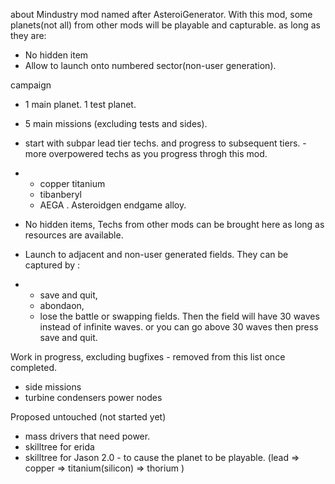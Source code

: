 
about
Mindustry mod named after AsteroiGenerator. 
With this mod, some planets(not all) from other mods will be playable and capturable. as long as they are:
- No hidden item
- Allow to launch onto numbered sector(non-user generation). 

campaign
- 1 main planet. 1 test planet. 
- 5 main missions (excluding tests and sides). 
- start with subpar lead tier techs.  and progress to subsequent tiers. - more overpowered techs as you progress throgh this mod.
- - copper titanium 
  - tibanberyl
  - AEGA . Asteroidgen endgame alloy. 

- No hidden items, Techs from other mods can be brought here as long as resources are available.
- Launch to adjacent and non-user generated fields. They can be captured by :
- - save and quit,
  - abondaon,
  - lose the battle or swapping fields.
  Then the field will have 30 waves instead of infinite waves.
  or you can go above 30 waves then press save and quit.     

Work in progress, excluding bugfixes - removed from this list once completed. 
- side missions
- turbine condensers power nodes 

Proposed untouched (not started yet)
- mass drivers that need power. 
- skilltree for erida 
- skilltree for Jason 2.0 - to cause the planet to be playable.  (lead => copper => titanium(silicon) => thorium )
